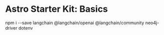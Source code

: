 # Astro Starter Kit: Basics

npm i --save langchain @langchain/openai @langchain/community neo4j-driver dotenv